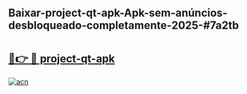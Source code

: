 ## Baixar-project-qt-apk-Apk-sem-anúncios-desbloqueado-completamente-2025-#7a2tb

# <h2><a href="https://ainizakaria.my?title=project-qt-apk&ref=22M">🔗👉 🔴 project-qt-apk</a></h2>

[![acn](https://github.com/user-attachments/assets/0f9c940e-d8b0-45ae-aac7-cd30a18b3e1c)](https://ainizakaria.my?title=project-qt-apk&ref=22M)

